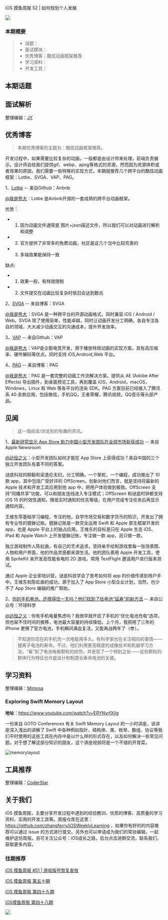 iOS 摸鱼周报 52 | 如何规划个人发展

![](http://cdn.zhangferry.com/Images/moyu_weekly_cover.jpeg)

### 本期概要

> * 话题：
> * 面试模块：
> * 优秀博客：酷炫动画框架推荐
> * 学习资料：
> * 开发工具：

## 本期话题



## 面试解析

整理编辑：[JY](https://juejin.cn/user/1574156380931144)



## 优秀博客

> 本期优秀博客的主题为：酷炫动画框架推荐。

开发过程中，如果需要比较复杂的动画，一般都是由设计师来处理，前端负责展示。设计师会给我们提供gif、webp、apng等格式的资源，然而因为资源体积或者效果的原因，我们需要一些特殊的实现方式，本期就推荐几个跨平台的酷炫动画框架：Lottie、SVGA、VAP、PAG。

1、[Lottie](https://github.com/airbnb/lottie-ios "Lottie") -- 来自Github：Airbnb

[@我是熊大](https://github.com/Tliens)：Lottie 是Airbnb开源的一套成熟的跨平台动画框架。

优势：

- 1. 因为动画文件通常是 图片+json描述文件，所以我们可以对动画进行解析和调整
- 2. 官方提供了非常多的免费动画，社区是这几个当中比较完善的
- 3. 多端效果能保持一致

缺点: 
- 1. 效果一般，有特效限制
- 2. 文件提交在动画比较复杂时依旧会达到数兆

2、[SVGA](https://svga.io/intro.html "SVGA") -- 来自博客：SVGA

[@我是熊大](https://github.com/Tliens)：SVGA 是一种跨平台的开源动画格式，同时兼容 iOS / Android / Web。SVGA 除了使用简单，性能卓越，同时让动画开发分工明确，各自专注各自的领域，大大减少动画交互的沟通成本，提升开发效率。

3、[VAP](https://github.com/Tencent/vap "VAP") -- 来自Github：VAP

[@我是熊大](https://github.com/Tliens)：VAP是企鹅电竞开发，用于播放特效动画的实现方案。具有高压缩率、硬件解码等优点。同时支持 iOS,Android,Web 平台。

4、[PAG](https://www.jianshu.com/p/94a98c203763 "PAG") -- 来自博客：PAG

[@我是熊大](https://github.com/Tliens)：PAG 是一套完整的动画工作流解决方案。提供从 AE (Adobe After Effects) 导出插件，到桌面预览工具，再到覆盖 iOS，Android，macOS，Windows，Linux 和 Web 等各平台的渲染 SDK。PAG 方案目前已经接入了腾讯系 40 余款应用，包括微信，手机QQ，王者荣耀，腾讯视频，QQ音乐等头部产品。

## 见闻

> 这一周阅读/浏览到的有趣的资讯。

1、[最新研究显示 App Store 助力中国小型开发团队在全球市场斩获成功](https://www.apple.com.cn/newsroom/2022/05/new-research-highlights-global-success-of-small-businesses-and-chinese-entrepreneurs-on-the-app-store/ "最新研究显示 App Store 助力中国小型开发团队在全球市场斩获成功") -- 来自 Apple Newsroom

[@远恒之义](https://github.com/eternaljust)：小型开发团队如何才能在 App Store 上获得成功？来自中国的三个独立开发团队有着不同的答案。

谜底科技的柳毅和梁逸伦夫妇，分工明确，一个掌舵，一个编程，成功推出了 10 款 app，其中包括广受好评的 OffScreen。创新对他们而言，就是坚持将最新的 Apple 技术和开发工具应用到他 app 中，把用户体验做到极致。OffScreen 支持“同播共享”功能，可以和朋友连线进入专注模式；OffScreen 和谜底时钟都支持 iOS 15 的时效性通知，降低实时通知的优先等级，在用户完成专注任务后再显示通知内容。

王维东零基础学习编程，专注的他，自学市场交易和数字货币的知识，开发出了拥有专业性的貔貅记账。貔貅记账是一款完全运用 Swift 和 Apple 原生框架开发的 app，也是 Apple 平台上的独占应用。王维东的目标是只在 Apple 生态 iOS、iPad 和 Apple Watch 上开发貔貅记账，专注做一款 app，且只做一款。

独立游戏制作人陈虹曲，有自己的艺术追求，坚持亲手绘制游戏里每一张场景图、人物和用户界面，他的作品灵感都来源生活。他的团队善用 Apple 开发工具，使用 SpriteKit 来开发高性能省电的 2D 游戏，常用 TestFlight 邀请用户进行版本测试。

通过 Apple 企业家培训营，谜底科技学会了思考如何将 app 的价值传递到用户手中。王维东和陈虹曲的成功，源于加入了 App Store 小型企业计划，当然，也少不了 App Store 编辑的推广帮助。

2、[你的手机电池，还撑得住一天吗？他们找到了给电池“延寿”的新方法](https://mp.weixin.qq.com/s/2LxOEqTH090i0JDDAAozoQ) -- 来自公众号：环球科学

[@远恒之义](https://github.com/eternaljust)：你有手机电量焦虑吗？我很早就开启了手机的“优化电池充电”选项，但也架不住时间的推移，电池最大容量的持续降低。上个月，我把用了三年的 iPhone 更换了官方电池，手机瞬间满血复活，又能再战两年了（😎）。

> 不知道你现在的手机充一次电能用多久。有科学家也在关注相同的事情——锂离子电池的寿命。不过，他们利用更高精度的成像技术和机器学习方法，“看”到了电池电极颗粒的损伤，并发现了一个特别之处——这些颗粒的群体行为特征也许是设计和制造长寿命电池的关键。

## 学习资料

整理编辑：[Mimosa](https://juejin.cn/user/1433418892590136)

### Exploring Swift Memory Layout

**地址**：https://www.youtube.com/watch?v=ERYNyrfXjlg

一份来自 GOTO Conferences 有关 Swift Memory Layout 的一小时讲座，该讲座深入浅出的讲解了 Swift 中各种例如指针、结构体、类、枚举、数组、协议等我们平时使用的这些工具在内存中是以什么样的形式存在，以及如何解决一些常见问题。对于想了解这部分知识的朋友，这个讲座视频将是一个不错的开胃菜。

![memorylayout](http://cdn.zhangferry.com/Images/memorylayout.png)

## 工具推荐

整理编辑：[CoderStar](https://mp.weixin.qq.com/mp/homepage?__biz=MzU4NjQ5NDYxNg==&hid=1&sn=659c56a4ceebb37b1824979522adbb15&scene=18)



## 关于我们

iOS 摸鱼周报，主要分享开发过程中遇到的经验教训、优质的博客、高质量的学习资料、实用的开发工具等。周报仓库在这里：https://github.com/zhangferry/iOSWeeklyLearning ，如果你有好的的内容推荐可以通过 issue 的方式进行提交。另外也可以申请成为我们的常驻编辑，一起维护这份周报。另可关注公众号：iOS成长之路，后台点击进群交流，联系我们，获取更多内容。

### 往期推荐

[iOS 摸鱼周报 #51 | 游戏版号恢复发放](https://mp.weixin.qq.com/s/ogjhELipiVFRaYJkT2NQwA)

[iOS 摸鱼周报 第五十期](https://mp.weixin.qq.com/s/6IS0RlytWxjeRHyh0f2fXA)

[iOS 摸鱼周报 第四十九期](https://mp.weixin.qq.com/s/6GvVh8_CJmsm1dp-CfIRvw)

[iOS摸鱼周报 第四十八期](https://mp.weixin.qq.com/s/br4DUrrtj9-VF-VXnTIcZw)

![](http://cdn.zhangferry.com/Images/WechatIMG384.jpeg)
